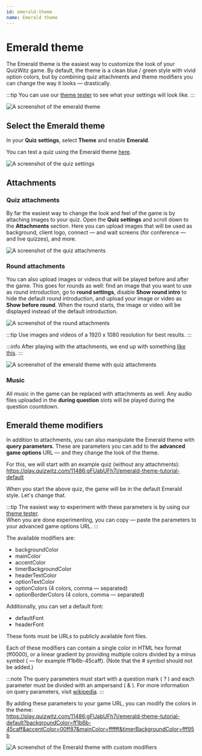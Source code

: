```yaml
---
id: emerald-theme
name: Emerald theme
---
```


# Emerald theme

The Emerald theme is the easiest way to customize the look of your QuizWitz game. By default, the theme is a clean blue / green style with vivid option colors, but by combining quiz attachments and theme modifiers you can change the way it looks — drastically.

:::tip
You can use our [theme tester](https://client.quizwitz.com/test.html?theme=emerald) to see what your settings will look like.
:::

![A screenshot of the emerald theme](/images/emerald/emerald.png)

## Select the Emerald theme

In your **Quiz settings**, select **Theme** and enable **Emerald**.

You can test a quiz using the Emerald theme [here](https://play.quizwitz.com/11486:gFUabUFh7i/emerald-theme-tutorial-default).

![A screenshot of the quiz settings](/images/emerald/quiz-settings.png)

## Attachments

### Quiz attachments

By far the easiest way to change the look and feel of the game is by attaching images to your quiz. Open the **Quiz settings** and scroll down to the **Attachments** section. Here you can upload images that will be used as background, client logo, connect — and wait screens (for conference — and live quizzes), and more.

![A screenshot of the quiz attachments](/images/emerald/quiz-attachments.png)

### Round attachments

You can also upload images or videos that will be played before and after the game. This goes for rounds as well: find an image that you want to use as round introduction, go to **round settings**, disable **Show round intro** to hide the default round introduction, and upload your image or video as **Show before round**. When the round starts, the image or video will be displayed instead of the default introduction.

![A screenshot of the round attachments](/images/emerald/round-settings.png)

:::tip
Use images and videos of a 1920 x 1080 resolution for best results.
:::

:::info
After playing with the attachments, we end up with something [like this](https://play.quizwitz.com/11487:ACz546ejAV/emerald-theme-tutorial-background-logo).
:::

![A screenshot of the emerald theme with quiz attachments](/images/emerald/emerald-with-attachments.png)

### Music

All music in the game can be replaced with attachments as well. Any audio files uploaded in the **during question** slots will be played during the question countdown.

## Emerald theme modifiers

In addition to attachments, you can also manipulate the Emerald theme with **query parameters**. These are parameters you can add to the **advanced game options** URL — and they change the look of the theme.

For this, we will start with an example quiz (without any attachments):  
https://play.quizwitz.com/11486:gFUabUFh7i/emerald-theme-tutorial-default

When you start the above quiz, the game will be in the default Emerald style. Let's change that.

:::tip
The easiest way to experiment with these parameters is by using our [theme tester](https://client.quizwitz.com/test.html?theme=emerald&backgroundColor=ff1b6b-45caff&accentColor=00ff87&mainColor=ffffff&timerBackgroundColor=fff95b).  
When you are done experimenting, you can copy — paste the parameters to your advanced game options URL.
:::


The available modifiers are:
* backgroundColor
* mainColor
* accentColor
* timerBackgroundColor
* headerTextColor
* optionTextColor
* optionColors (4 colors, comma — separated)
* optionBorderColors (4 colors, comma — separated)

Additionally, you can set a default font:
* defaultFont
* headerFont

These fonts must be URLs to publicly available font files.

Each of these modifiers can contain a single color in HTML hex format (ff0000), or a linear gradient by providing multiple colors divided by a minus symbol ( — for example ff1b6b-45caff). (Note that the # symbol should not be added.)

:::note
The query parameters must start with a question mark ( ? ) and each parameter must be divided with an ampersand ( & ). For more information on query parameters, visit [wikipedia](https://en.wikipedia.org/wiki/Query_string).
:::

By adding these parameters to your game URL, you can modify the colors in the theme:  
https://play.quizwitz.com/11486:gFUabUFh7i/emerald-theme-tutorial-default?backgroundColor=ff1b6b-45caff&accentColor=00ff87&mainColor=ffffff&timerBackgroundColor=fff95b

![A screenshot of the Emerald theme with custom modifiers](/images/emerald/theme_properties.png)
